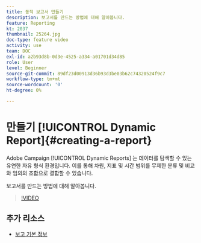 ```yaml
---
title: 동적 보고서 만들기
description: 보고서를 만드는 방법에 대해 알아봅니다.
feature: Reporting
kt: 2037
thumbnail: 25264.jpg
doc-type: feature video
activity: use
team: DOC
exl-id: a2b93d8b-0d3e-4525-a334-a01701d34d85
role: User
level: Beginner
source-git-commit: 89df23d00913d36b93d3be03b62c74320524f9c7
workflow-type: tm+mt
source-wordcount: '0'
ht-degree: 0%

---
```


# 만들기 [!UICONTROL Dynamic Report]{#creating-a-report}

Adobe Campaign [!UICONTROL Dynamic Reports] 는 데이터를 탐색할 수 있는 유연한 자유 형식 환경입니다. 이를 통해 차원, 지표 및 시간 범위를 무제한 분류 및 비교와 임의의 조합으로 결합할 수 있습니다.

보고서를 만드는 방법에 대해 알아봅니다.

>[!VIDEO](https://video.tv.adobe.com/v/25264/?quality=12&learn=on)

## 추가 리소스

* [보고 기본 정보](https://experienceleague.adobe.com/docs/campaign-standard/using/reporting/about-reporting/about-dynamic-reports.html?lang=en)
